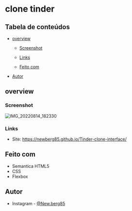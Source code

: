 # clone tinder

## Tabela de conteúdos 

- [overview](#overview)
  - [Screenshot](#screenshot)
  - [Links](#links)

  - [Feito com](#built-with)



- [Autor](#Autor)




## overview

### Screenshot
![IMG_20220814_182330](https://user-images.githubusercontent.com/80040519/184555541-31d3ff74-67e5-42da-b403-e28544fe0ffb.jpg)







### Links

- Site: https://newberg85.github.io/Tinder-clone-interface/




## Feito com

- Semantica HTML5
- CSS
- Flexbox






## Autor

- Instagram - [@New.berg85](https://www.google.com/url?sa=t&source=web&rct=j&url=https://www.instagram.com/new.berg85/&ved=2ahUKEwihk-Wyhan4AhWjArkGHRPfDm8Qjjh6BAgHEAE&usg=AOvVaw2K5ZuwC3DJHMK4YkAZwUVM)

